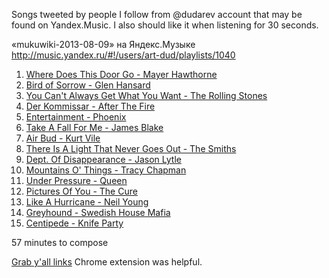 Songs tweeted by people I follow from @dudarev account that may be found on Yandex.Music. I also should like it when listening for 30 seconds.

«mukuwiki-2013-08-09» на Яндекс.Музыке
http://music.yandex.ru/#!/users/art-dud/playlists/1040

1. [Where Does This Door Go - Mayer Hawthorne](http://music.yandex.ru/#!/track/13184767/album/1432938)
2. [Bird of Sorrow - Glen Hansard](http://music.yandex.ru/#!/track/4234231/album/480376)
3. [You Can't Always Get What You Want - The Rolling Stones](http://music.yandex.ru/#!/track/71273/album/151711)
4. [Der Kommissar - After The Fire](http://music.yandex.ru/#!/track/1183448/album/128594)
5. [Entertainment - Phoenix](http://music.yandex.ru/#!/track/9447618/album/1099950)
6. [Take A Fall For Me - James Blake](http://music.yandex.ru/#!/track/10046060/album/1081762)
7. [Air Bud - Kurt Vile](http://music.yandex.ru/#!/track/10058968/album/1083209)
8. [There Is A Light That Never Goes Out - The Smiths](http://music.yandex.ru/#!/track/198532/album/58494)
9. [Dept. Of Disappearance - Jason Lytle](http://music.yandex.ru/#!/track/5438721/album/598487)
10. [Mountains O' Things - Tracy Chapman](http://music.yandex.ru/#!/track/133952/album/20982)
11. [Under Pressure - Queen](http://music.yandex.ru/#!/track/1710798/album/227551)
12. [Pictures Of You - The Cure](http://music.yandex.ru/#!/track/582136/album/411377)
13. [Like A Hurricane - Neil Young](http://music.yandex.ru/#!/track/148269/album/14505)
14. [Greyhound - Swedish House Mafia](http://music.yandex.ru/#!/track/3878569/album/604003)
15. [Centipede - Knife Party](http://music.yandex.ru/#!/track/4217375/album/477734)

57 minutes to compose

[Grab y'all links](https://chrome.google.com/webstore/detail/grab-yall-links/ajjloplcjllkammemhenacfjcccockde/related?hl=en) Chrome extension was helpful.
